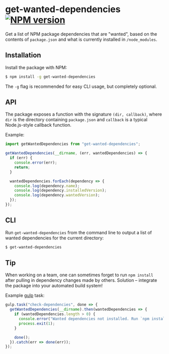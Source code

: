 # get-wanted-dependencies [![NPM version](http://img.shields.io/npm/v/get-wanted-dependencies.svg?style=flat-square)](https://www.npmjs.org/package/get-wanted-dependencies)

Get a list of NPM package dependencies that are "wanted", based on the contents of `package.json` and what is currently installed in `/node_modules`.

## Installation

Install the package with NPM:

```bash
$ npm install -g get-wanted-dependencies
```

The `-g` flag is recommended for easy CLI usage, but completely optional.

## API

The package exposes a function with the signature `(dir, callback)`, where `dir` is the directory containing `package.json` and `callback` is a typical Node.js-style callback function.

Example:

```javascript
import getWantedDependencies from "get-wanted-dependencies";

getWantedDependencies(__dirname, (err, wantedDependencies) => {
  if (err) {
    console.error(err);
    return;
  }

  wantedDependencies.forEach(dependency => {
    console.log(dependency.name);
    console.log(dependency.installedVersion);
    console.log(dependency.wantedVersion);
  });
});
```

## CLI

Run `get-wanted-dependencies` from the command line to output a list of wanted dependencies for the current directory:

```bash
$ get-wanted-dependencies
```

## Tip

When working on a team, one can sometimes forget to run `npm install` after pulling in dependency changes made by others. Solution – integrate the package into your automated build system!

Example [gulp](http://gulpjs.com/) task:

```javascript
gulp.task("check-dependencies", done => {
  getWantedDependencies(__dirname).then(wantedDependencies => {
    if (wantedDependencies.length > 0) {
      console.error("Wanted dependencies not installed. Run `npm install`.");
      process.exit(1);
    }

    done();
  }).catch(err => done(err));
});
```
